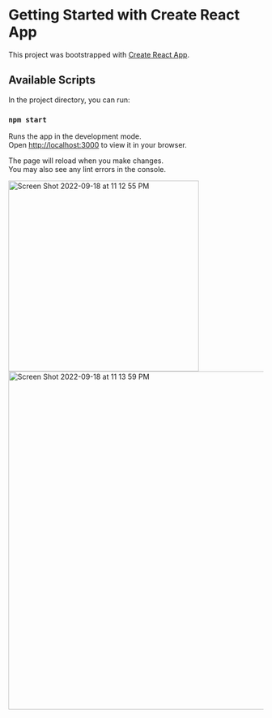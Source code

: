# Getting Started with Create React App

This project was bootstrapped with [Create React App](https://github.com/facebook/create-react-app).

## Available Scripts

In the project directory, you can run:

### `npm start`

Runs the app in the development mode.\
Open [http://localhost:3000](http://localhost:3000) to view it in your browser.

The page will reload when you make changes.\
You may also see any lint errors in the console.


<img width="376" alt="Screen Shot 2022-09-18 at 11 12 55 PM" src="https://user-images.githubusercontent.com/94053583/190937601-580ffc5d-0f00-4253-8596-b1b6791a3a90.png">
<img width="667" alt="Screen Shot 2022-09-18 at 11 13 59 PM" src="https://user-images.githubusercontent.com/94053583/190937605-040863b8-72d9-40c8-9412-100f1b466d99.png">
